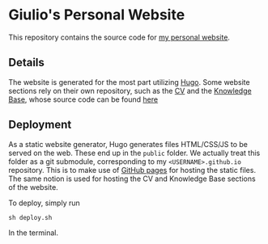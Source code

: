 # Giulio's Personal Website

This repository contains the source code for [my personal
website](https://wwww.giuliostarace.com).

## Details

The website is generated for the most part utilizing
[Hugo](https://gohugo.io/). Some website sections rely on their own repository,
such as the [CV](https://github.com/thesofakillers/CV) and the [Knowledge
Base](https://github.com/thesofakillers/kb), whose source code can be found
[here](https://github.com/thesofakillers/knowledge-base)

## Deployment

As a static website generator, Hugo generates files HTML/CSS/JS to be served on
the web. These end up in the `public` folder. We actually treat this folder as
a git submodule, corresponding to my `<USERNAME>.github.io` repository. This is
to make use of [GitHub pages](https://pages.github.com/) for hosting the static files.
The same notion is used for hosting the CV and Knowledge Base sections of the
website.

To deploy, simply run 

```
sh deploy.sh
```

In the terminal. 
